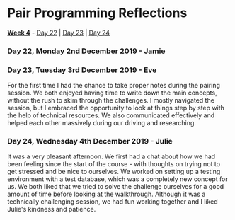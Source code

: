 # Pair Programming Reflections

[**Week 4**](https://github.com/AndreaDiotallevi/makers-portfolio/blob/master/week-4-notes.md) - [Day 22](#day-22-monday-2nd-december-2019---jamie) | [Day 23](#day-23-tuesday-3rd-december-2019---eve) | [Day 24](#day-24-wednesday-4th-december-2019---julie)

### Day 22, Monday 2nd December 2019 - Jamie



### Day 23, Tuesday 3rd December 2019 - Eve

For the first time I had the chance to take proper notes during the pairing session. We both enjoyed having time to write down the main concepts, without the rush to skim through the challenges. I mostly navigated the session, but I embraced the opportunity to look at things step by step with the help of technical resources. We also communicated effectively and helped each other massively during our driving and researching.

### Day 24, Wednesday 4th December 2019 - Julie

It was a very pleasant afternoon. We first had a chat about how we had been feeling since the start of the course - with thoughts on trying not to get stressed and be nice to ourselves. We worked on setting up a testing environment with a test database, which was a completely new concept for us. We both liked that we tried to solve the challenge ourselves for a good amount of time before looking at the walkthrough. Although it was a technically challenging session, we had fun working together and I liked Julie's kindness and patience.
